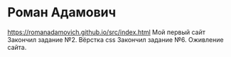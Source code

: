 # Роман Адамович
https://romanadamovich.github.io/src/index.html
Мой первый сайт
Закончил задание №2. Вёрстка css
Закончил задание №6. Оживление сайта.
